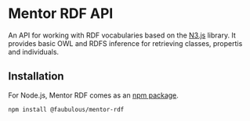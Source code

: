 # Mentor RDF API

An API for working with RDF vocabularies based on the [N3.js](https://github.com/rdfjs/N3.js#readme) library. It provides basic OWL and RDFS inference for retrieving classes, propertis and individuals.

## Installation

For Node.js, Mentor RDF comes as an [npm package](https://npmjs.org/package/n3).

```bash
npm install @faubulous/mentor-rdf
```
